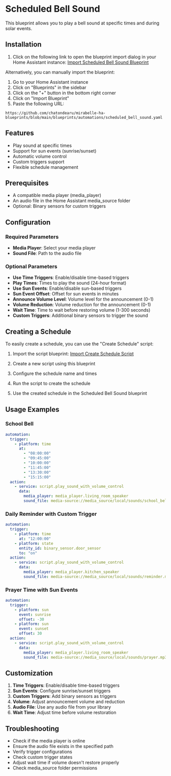 # Scheduled Bell Sound

This blueprint allows you to play a bell sound at specific times and during solar events.

## Installation

1. Click on the following link to open the blueprint import dialog in your Home Assistant instance:
[Import Scheduled Bell Sound Blueprint](https://my.home-assistant.io/redirect/blueprint_import/?blueprint_url=https%3A%2F%2Fgithub.com%2Fchatondearu%2Fmirabelle-ha-blueprints%2Fblob%2Fmain%2Fblueprints%2Fautomations%2Fscheduled_bell_sound.yaml)

Alternatively, you can manually import the blueprint:
1. Go to your Home Assistant instance
2. Click on "Blueprints" in the sidebar
3. Click on the "+" button in the bottom right corner
4. Click on "Import Blueprint"
5. Paste the following URL:
```
https://github.com/chatondearu/mirabelle-ha-blueprints/blob/main/blueprints/automations/scheduled_bell_sound.yaml
```

## Features

- Play sound at specific times
- Support for sun events (sunrise/sunset)
- Automatic volume control
- Custom triggers support
- Flexible schedule management

## Prerequisites

- A compatible media player (media_player)
- An audio file in the Home Assistant media_source folder
- Optional: Binary sensors for custom triggers

## Configuration

### Required Parameters

- **Media Player**: Select your media player
- **Sound File**: Path to the audio file

### Optional Parameters

- **Use Time Triggers**: Enable/disable time-based triggers
- **Play Times**: Times to play the sound (24-hour format)
- **Use Sun Events**: Enable/disable sun-based triggers
- **Sun Event Offset**: Offset for sun events in minutes
- **Announce Volume Level**: Volume level for the announcement (0-1)
- **Volume Reduction**: Volume reduction for the announcement (0-1)
- **Wait Time**: Time to wait before restoring volume (1-300 seconds)
- **Custom Triggers**: Additional binary sensors to trigger the sound

## Creating a Schedule

To easily create a schedule, you can use the "Create Schedule" script:

1. Import the script blueprint:
[Import Create Schedule Script](https://my.home-assistant.io/redirect/blueprint_import/?blueprint_url=https%3A%2F%2Fgithub.com%2Fchatondearu%2Fmirabelle-ha-blueprints%2Fblob%2Fmain%2Fblueprints%2Fscripts%2Fcreate_schedule.yaml)

2. Create a new script using this blueprint
3. Configure the schedule name and times
4. Run the script to create the schedule
5. Use the created schedule in the Scheduled Bell Sound blueprint

## Usage Examples

### School Bell
```yaml
automation:
  trigger:
    - platform: time
      at: 
        - "08:00:00"
        - "09:45:00"
        - "10:00:00"
        - "11:45:00"
        - "13:30:00"
        - "15:15:00"
  action:
    - service: script.play_sound_with_volume_control
      data:
        media_player: media_player.living_room_speaker
        sound_file: media-source://media_source/local/sounds/school_bell.mp3
```

### Daily Reminder with Custom Trigger
```yaml
automation:
  trigger:
    - platform: time
      at: "12:00:00"
    - platform: state
      entity_id: binary_sensor.door_sensor
      to: "on"
  action:
    - service: script.play_sound_with_volume_control
      data:
        media_player: media_player.kitchen_speaker
        sound_file: media-source://media_source/local/sounds/reminder.mp3
```

### Prayer Time with Sun Events
```yaml
automation:
  trigger:
    - platform: sun
      event: sunrise
      offset: -30
    - platform: sun
      event: sunset
      offset: 30
  action:
    - service: script.play_sound_with_volume_control
      data:
        media_player: media_player.living_room_speaker
        sound_file: media-source://media_source/local/sounds/prayer.mp3
```

## Customization

1. **Time Triggers**: Enable/disable time-based triggers
2. **Sun Events**: Configure sunrise/sunset triggers
3. **Custom Triggers**: Add binary sensors as triggers
4. **Volume**: Adjust announcement volume and reduction
5. **Audio File**: Use any audio file from your library
6. **Wait Time**: Adjust time before volume restoration

## Troubleshooting

- Check if the media player is online
- Ensure the audio file exists in the specified path
- Verify trigger configurations
- Check custom trigger states
- Adjust wait time if volume doesn't restore properly
- Check media_source folder permissions 